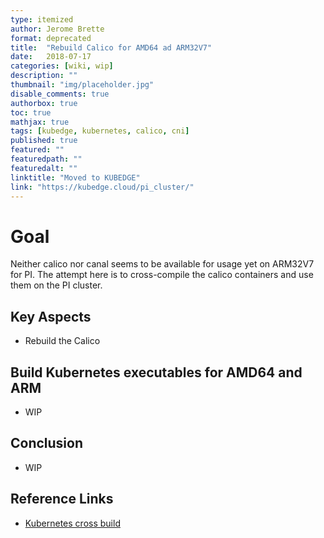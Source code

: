 ```yaml
---
type: itemized
author: Jerome Brette
format: deprecated
title:  "Rebuild Calico for AMD64 ad ARM32V7"
date:   2018-07-17
categories: [wiki, wip]
description: ""
thumbnail: "img/placeholder.jpg"
disable_comments: true
authorbox: true
toc: true
mathjax: true
tags: [kubedge, kubernetes, calico, cni]
published: true
featured: ""
featuredpath: ""
featuredalt: ""
linktitle: "Moved to KUBEDGE"
link: "https://kubedge.cloud/pi_cluster/"
---
```


# Goal

Neither calico nor canal seems to be available for usage yet on ARM32V7 for PI.
The attempt here is to cross-compile the calico containers and use them on the PI cluster.

## Key Aspects

- Rebuild the Calico 

## Build Kubernetes executables for AMD64 and ARM

- WIP

## Conclusion

- WIP

## Reference Links

- [Kubernetes cross build]()

